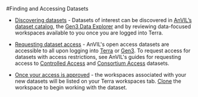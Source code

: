 #Finding and Accessing Datasets


- [Discovering datasets](/data) - Datasets of interest can be discovered in [AnVIL’s dataset catalog](/data), the [Gen3 Data Explorer](https://gen3.theanvil.io/) and by reviewing data-focused workspaces available to you once you are logged into Terra.

- [Requesting dataset access](/learn/accessing-data/requesting-data-access) - AnVIL's open access datasets are accessible to all upon logging into [Terra](https://anvil.terra.bio/#workspaces)  or [Gen3](https://gen3.theanvil.io). To request access for datasets with access restrictions, see AnVIL's guides for requesting access to [Controlled Access](#accessing-controlled-access-data) and [Consortium Access](#accessing-consortium-access-data) datasets.

- [Once your access is approved](/learn/accessing-data/requesting-data-access#once-your-access-is-granted) - the workspaces associated with your new datasets will be listed on your Terra workspaces tab.  [Clone](https://support.terra.bio/hc/en-us/articles/360026130851-How-to-clone-a-workspace) the workspace to begin working with the dataset.
